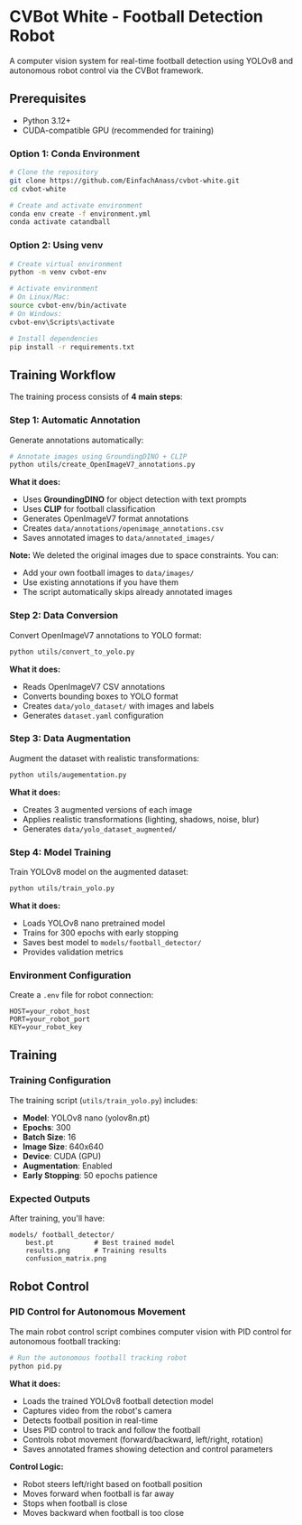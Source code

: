 # CVBot White - Football Detection Robot

A computer vision system for real-time football detection using YOLOv8 and autonomous robot control via the CVBot framework.

## Prerequisites

- Python 3.12+
- CUDA-compatible GPU (recommended for training)

### Option 1: Conda Environment

```bash
# Clone the repository
git clone https://github.com/EinfachAnass/cvbot-white.git
cd cvbot-white

# Create and activate environment
conda env create -f environment.yml
conda activate catandball
```

### Option 2: Using venv 

```bash
# Create virtual environment
python -m venv cvbot-env

# Activate environment
# On Linux/Mac:
source cvbot-env/bin/activate
# On Windows:
cvbot-env\Scripts\activate

# Install dependencies
pip install -r requirements.txt
```

## Training Workflow

The training process consists of **4 main steps**:

### **Step 1: Automatic Annotation**
Generate annotations automatically:
```bash
# Annotate images using GroundingDINO + CLIP
python utils/create_OpenImageV7_annotations.py
```
**What it does:**
- Uses **GroundingDINO** for object detection with text prompts
- Uses **CLIP** for football classification
- Generates OpenImageV7 format annotations
- Creates `data/annotations/openimage_annotations.csv`
- Saves annotated images to `data/annotated_images/`

**Note:** We deleted the original images due to space constraints. You can:
- Add your own football images to `data/images/`
- Use existing annotations if you have them
- The script automatically skips already annotated images

### **Step 2: Data Conversion**
Convert OpenImageV7 annotations to YOLO format:
```bash
python utils/convert_to_yolo.py
```
**What it does:**
- Reads OpenImageV7 CSV annotations
- Converts bounding boxes to YOLO format
- Creates `data/yolo_dataset/` with images and labels
- Generates `dataset.yaml` configuration

### **Step 3: Data Augmentation**
Augment the dataset with realistic transformations:
```bash
python utils/augementation.py
```
**What it does:**
- Creates 3 augmented versions of each image
- Applies realistic transformations (lighting, shadows, noise, blur)
- Generates `data/yolo_dataset_augmented/`


### **Step 4: Model Training**
Train YOLOv8 model on the augmented dataset:
```bash
python utils/train_yolo.py
```
**What it does:**
- Loads YOLOv8 nano pretrained model
- Trains for 300 epochs with early stopping
- Saves best model to `models/football_detector/`
- Provides validation metrics


### Environment Configuration

Create a `.env` file for robot connection:

```env
HOST=your_robot_host
PORT=your_robot_port
KEY=your_robot_key
```

## Training

### Training Configuration

The training script (`utils/train_yolo.py`) includes:

- **Model**: YOLOv8 nano (yolov8n.pt)
- **Epochs**: 300
- **Batch Size**: 16
- **Image Size**: 640x640
- **Device**: CUDA (GPU)
- **Augmentation**: Enabled
- **Early Stopping**: 50 epochs patience

### Expected Outputs

After training, you'll have:
```
models/ football_detector/
    best.pt          # Best trained model
    results.png      # Training results
    confusion_matrix.png
```

## Robot Control

### PID Control for Autonomous Movement

The main robot control script combines computer vision with PID control for autonomous football tracking:

```bash
# Run the autonomous football tracking robot
python pid.py
```

**What it does:**
- Loads the trained YOLOv8 football detection model
- Captures video from the robot's camera
- Detects football position in real-time
- Uses PID control to track and follow the football
- Controls robot movement (forward/backward, left/right, rotation)
- Saves annotated frames showing detection and control parameters


**Control Logic:**
- Robot steers left/right based on football position
- Moves forward when football is far away
- Stops when football is close
- Moves backward when football is too close
